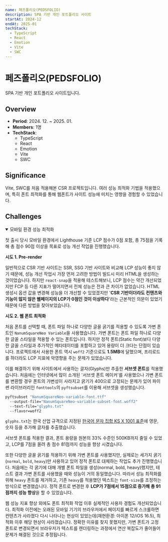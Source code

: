 ```yaml
---
name: 페즈폴리오(PEDSFOLIO)
description: SPA 기반 개인 포트폴리오 사이트
startAt: 2024-12
endAt: 2025-01
techStack:
  - TypeScript
  - React
  - Emotion
  - Vite
  - SWC
---
```


# 페즈폴리오(PEDSFOLIO)

SPA 기반 개인 포트폴리오 사이트입니다.

## Overview

- **Period**: 2024. 12. ~ 2025. 01.
- **Members**: 1명
- **TechStack**:
  - TypeScript
  - React
  - Emotion
  - Vite
  - SWC

## Significance

Vite, SWC를 처음 적용해본 CSR 프로젝트입니다. 여러 성능 최적화 기법을 적용했으며, 특히 폰트 최적화를 통해 웹폰트가 사이트 성능에 미치는 영향을 경험할 수 있었습니다.

## Challenges

<details open>
<summary>모바일 환경 성능 최적화</summary>

첫 출시 당시 모바일 환경에서 Lighthouse 기준 LCP 점수가 0점 포함, 총 75점을 기록해 총 점수 90점 이상을 목표로 성능 개선 작업을 진행했습니다.

**시도 1. Pre-render**

일반적으로 CSR 기반 사이트는 SSR, SSG 기반 사이트와 비교해 LCP 성능이 좋지 않기 때문에, 성능 개선 작업시 가장 먼저 고려한 방법이 빌드시 미리 HTML을 생성하는 것이었습니다. 하지만 `react-snap`을 적용해 테스트해보니, LCP 점수는 약간 개선되었지만 FCP 등 다른 지표가 떨어지면서 전체 성능은 전과 큰 차이가 없었습니다. HTML 생성시 옵션 값을 변경해 성능을 더 개선할 수 있었겠지만 '**CSR 기반이더라도 컨텐츠와 기능이 많지 않은 웹페이지의 LCP가 0점인 것이 이상하다**'라는 근본적인 의문이 있었기 때문에 다른 방법을 찾아보았습니다.

**시도 2. 웹 폰트 최적화**

처음 폰트를 선택할 때, 폰트 파일 하나로 다양한 글꼴 굵기를 적용할 수 있도록 가변 폰트인 `NanumSquareNeo Variable`을 사용했습니다. 가변 폰트는 폰트 파일 하나로 다양한 글꼴 스타일을 적용할 수 있는 폰트입니다. 하지만 정적 폰트(Static font)보다 다양한 글꼴 스타일과 추가적인 메타데이터를 포함하고 있어 용량이 더 크다는 단점이 있습니다. 프로젝트에서 사용한 폰트 역시 `woff2` 기준으로도 **1.5MB**에 달했으며, 프리로드를 하더라도 LCP 지표에 악영향을 주는 문제가 있었습니다.

이를 해결하기 위해 사이트에서 사용하는 글자(Glyphs)만 추출한 **서브셋 폰트**를 적용했습니다. 처음에는 인터넷에서 많이 소개된 '서브셋 폰트 메이커'를 사용했으나 가변 폰트를 변환할 경우 폰트의 가변성이 사라지고 굵기가 400으로 고정되는 문제가 있어 파이쎤 라이브러리인 `fonttools`의 `pyftsubset`를 이용해 서브셋을 생성했습니다.

```bash
pyftsubset "NanumSquareNeo-variable-font.ttf"
  --output-file="NanumSquareNeo-variable-subset-font.woff2"
  --text-file="glyphs.txt"
  --flavor=woff2
```

`glyphs.txt`는 한국 산업 규격으로 지정된 [한국어 문자 집합 KS X 1001 표준](https://ko.wikipedia.org/wiki/KS_X_1001)에 영문, 숫자 등을 추가해 글자를 추출했습니다.

서브셋 폰트를 적용한 결과, 폰트 용량을 원본의 33% 수준인 500KB까지 줄일 수 있었고, LCP를 7점을 올려 총 점수 81점까지 성능을 향상 시겼습니다.

또한 다양한 글꼴 굵기를 적용하기 위해 가변 폰트를 사용했지만, 실제로는 세가지 굵기(`normal`, `bold`, `heavy`)만 사용하고 있어 정적 폰트로 대체하는 작업도 추가 진행했습니다. 처음에는 각 굵기에 대해 개별 폰트 파일을 생성(normal, bold, heavy)했지만, 테스트 결과 가변 폰트를 사용했을 때와 성능이 거의 동일했습니다. 따라서 성능 최적화를 위해 `heavy` 폰트를 제거하고, 기존 `heavy`를 적용했던 텍스트는 `font-size`를 조정하는 방식으로 변경했습니다. 정적 폰트로 변경한 후 **LCP가 7점에서 15점으로 증가해 총 91점까지 성능 향상**을 할 수 있었습니다.

웹 성능 지표 향상 외에도 폰트 최적화 작업 이후 실제적인 사용자 경험도 개선되었습니다. 최적화 이전에는 오래된 모바일 기기의 브라우저에서 페이지를 빠르게 스크롤하면 컨텐츠가 사라졌다 다시 나타나는 현상이 있었는데(재현환경: 아이폰 12/iOS 16.5), 최적화 이후 해당 현상이 사라졌습니다. 정확한 이유를 찾지 못했지만, 가변 폰트가 고정 폰트로 변경되면서 브라우저가 텍스트를 렌더링하는 과정에서 연산 복잡도가 줄어들어 문제가 해결된 것으로 추정됩니다.

</details>
